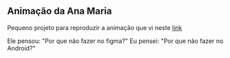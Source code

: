## Animação da Ana Maria
Pequeno projeto para reproduzir a animação que vi neste [link](https://www.tiktok.com/@batistaericles/video/7093494840394140934?is_copy_url=1&is_from_webapp=v1)

Ele pensou: "Por que não fazer no figma?"
Eu pensei: "Por que não fazer no Android?"